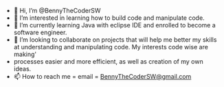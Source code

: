 - 👋 Hi, I’m @BennyTheCoderSW
- 👀 I’m interested in learning how to build code and manipulate code. 
- 🌱 I’m currently learning Java with eclipse IDE and enrolled to become a software engineer. 
- 💞️ I’m looking to collaborate on projects that will help me better my skills at understanding and manipulating code. My interests code wise are making'
- processes easier and more efficient, as well as creation of my own ideas. 
- 📫 How to reach me = email = BennyTheCoderSW@gmail.com

<!---
VanThaMan180/VanThaMan180 is a ✨ special ✨ repository because its `README.md` (this file) appears on your GitHub profile.
You can click the Preview link to take a look at your changes.
--->
